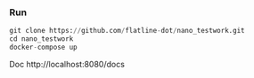 ### Run
```python
git clone https://github.com/flatline-dot/nano_testwork.git
cd nano_testwork
docker-compose up
````

Doc http://localhost:8080/docs
